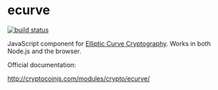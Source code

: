 ecurve
=======

[![build status](https://secure.travis-ci.org/cryptocoinjs/ecurve.svg)](http://travis-ci.org/cryptocoinjs/ecurve)


JavaScript component for [Elliptic Curve Cryptography](http://en.wikipedia.org/wiki/Elliptic_curve_cryptography). Works in both Node.js and the browser.

Official documentation:

http://cryptocoinjs.com/modules/crypto/ecurve/
